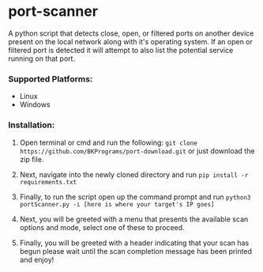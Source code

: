 # port-scanner
A python script that detects close, open, or filtered ports on another device present on the local network along with it's operating system. If an open or filtered port is detected it will attempt to also list the potential service running on that port.
### Supported Platforms:
* Linux
* Windows

### Installation:
1. Open terminal or cmd and run the following: `git clone https://github.com/BKPrograms/port-download.git` or just download the zip file.

2. Next, navigate into the newly cloned directory and run `pip install -r requirements.txt`

3. Finally, to run the script open up the command prompt and run `python3 portScanner.py -i [here is where your target's IP goes]`

4. Next, you will be greeted with a menu that presents the available scan options and mode, select one of these to proceed.

5. Finally, you will be greeted with a header indicating that your scan has begun please wait until the scan completion message has been printed and enjoy!
